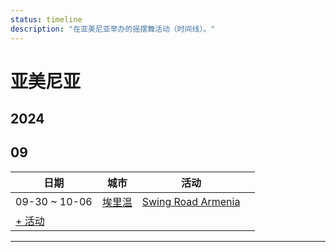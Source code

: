 ```yaml
---
status: timeline
description: "在亚美尼亚举办的摇摆舞活动（时间线）。"
---
```


# 亚美尼亚

## 2024

## 09

| 日期 | 城市 | 活动 | |
| --- | --- | --- | --- |
| 09-30 ~ 10-06 | [埃里温](by_city.md#yerevan) | [Swing Road Armenia](swing-road-armenia-2024.md) |  |
| [+ 活动](https://github.com/swingdance/events/issues/new?assignees=&labels=add+event&projects=&template=02-add_entity.yml&title=%5B2024%2Fhy_AM%5D%20Add%20Event%3A%20%3CName%3E&region=hy_AM&province=&city=&org_id=&date_starts=2024-09-&date_ends=2024-09-)

---

